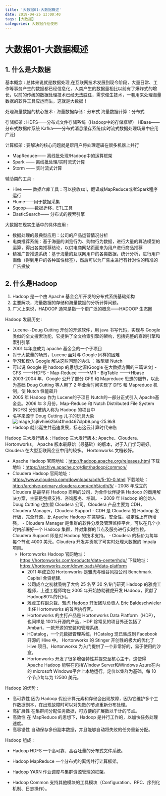 ```yaml
---
title: '大数据01-大数据概述'
date: 2019-04-25 13:00:40
tags: [大数据]
categories: 大数据介绍使用
---
```

# 大数据01-大数据概述

## **1. 什么是大数据**
基本概念
: 总体来说就是数据处理,在互联网技术发展到现今阶段，大量日常、工作等事务产生的数据都已经信息化，人类产生的数据量相比以前有了爆炸式的增长，以前的传统的数据处理技术已经无法胜任，需求催生技术，一套用来处理海量数据的软件工具应运而生，这就是大数据！

处理海量数据的核心技术
: 海量数据存储：分布式
海量数据计算：分布式

存储框架
: HDFS——分布式文件存储系统（Hadoop中的存储框架）
HBase——分布式数据库系统
Kafka——分布式消息缓存系统(实时流式数据处理场景中应用广泛)

计算框架
: 要解决的核心问题就是帮用户将处理逻辑在很多机器上并行

 - MapReduce—— 离线批处理/Hadoop中的运算框架
 - Spark —— 离线批处理/实时流式计算
 - Storm —— 实时流式计算

辅助类的工具
:  

 - Hive —— 数据仓库工具：可以接收sql，翻译成MapReduce或者Spark程序运行
- Flume——用于数据采集
- Sqoop——数据迁移，ETL工具
- ElasticSearch—— 分布式的搜索引擎

大数据在现实生活中的具体应用
: 

 - 数据处理的最典型应用：公司的产品运营情况分析
 - 电商推荐系统：基于海量的浏览行为、购物行为数据，进行大量的算法模型的运算，得出各类推荐结论，以供电商网站页面来为用户进行商品推荐
 - 精准广告推送系统：基于海量的互联网用户的各类数据，统计分析，进行用户画像（得到用户的各种属性标签），然后可以为广告主进行有针对性的精准的广告投放

## **2. 什么是Hadoop**
1. Hadoop 是一个由 Apache 基金会所开发的分布式系统基础架构 
2. 主要解决，海量数据的存储和海量数据的分析计算问题。 
3. 广义上来说，HADOOP 通常是指一个更广泛的概念——HADOOP 生态圈

Hadoop 发展历史 
: 

 - Lucene--Doug Cutting 开创的开源软件，用 java 书写代码，实现与 Google 类似的全文搜索功能，它提供了全文检索引擎的架构，包括完整的查询引擎和索引引擎
 - 2001 年年底成为 apache 基金会的一个子项目 
 - 对于大数量的场景，Lucene 面对与 Google 同样的困难
 - 学习和模仿 Google 解决这些问题的办法 ：微型版 Nutch
 - 可以说 Google 是 hadoop 的思想之源(Google 在大数据方面的三篇论文) 
        - GFS --->HDFS
        - Map-Reduce --->MR 
        - BigTable --->Hbase 
 - 2003-2004 年，Google 公开了部分 GFS 和 Mapreduce 思想的细节，以此为基础 Doug Cutting 等人用了 2 年业余时间实现了 DFS 和 Mapreduce 机制，使 Nutch 性能飙升
 - 2005 年 Hadoop 作为 Lucene的子项目 Nutch的一部分正式引入 Apache基金会。2006 年 3 月份，Map-Reduce 和 Nutch Distributed File System (NDFS) 分别被纳入称为 Hadoop 的项目中
 - 名字来源于 Doug Cutting 儿子的玩具大象
    ![image_1cj9vhie62b641hnd467clpb9.png-25.9kB][1]
- Hadoop 就此诞生并迅速发展，标志这云计算时代来临

Hadoop 三大发行版本 
: Hadoop 三大发行版本: Apache、Cloudera、Hortonworks。 
Apache 版本最原始（最基础）的版本，对于入门学习最好。 
Cloudera 在大型互联网企业中用的较多。 
Hortonworks 文档较好。 
 
 - Apache Hadoop  官网地址：http://hadoop.apache.org/releases.html 
下载地址：https://archive.apache.org/dist/hadoop/common/ 
- Cloudera Hadoop  官网地址：https://www.cloudera.com/downloads/cdh/5-10-0.html 下载地址：http://archive-primary.cloudera.com/cdh5/cdh/5/
        - 2008 年成立的 Cloudera 是最早将 Hadoop 商用的公司，为合作伙伴提供 Hadoop 的商用解决方案，主要是包括支持、咨询服务、培训。
        - 2009 年 Hadoop 的创始人 Doug Cutting 也加盟 Cloudera 公司。Cloudera 产品主要为 CDH，Cloudera Manager，Cloudera Support 
        - CDH 是 Cloudera 的 Hadoop 发行版，完全开源，比 Apache Hadoop 在兼容性，安全性，稳定性上有所增强。 
        - Cloudera Manager 是集群的软件分发及管理监控平台，可以在几个小时内部署好一个 Hadoop 集群，并对集群的节点及服务进行实时监控。Cloudera Support 即是对 Hadoop 的技术支持。
        - Cloudera 的标价为每年每个节点 4000 美元。Cloudera 开发并贡献了可实时处理大数据的 Impala 项目。 
    - Hortonworks Hadoop
    官网地址：https://hortonworks.com/products/data-center/hdp/ 下载地址：https://hortonworks.com/downloads/#data-platform
        - 2011 年成立的 Hortonworks 是雅虎与硅谷风投公司 Benchmark Capital 合资组建.
        - 公司成立之初就吸纳了大约 25 名至 30 名专门研究 Hadoop 的雅虎工程师，上述工程师均在 2005 年开始协助雅虎开发 Hadoop，贡献了 Hadoop80%的代码。 
        - 雅虎工程副总裁、雅虎 Hadoop 开发团队负责人 Eric Baldeschwieler 出任 Hortonworks 的首席执行官。 
        - Hortonworks 的主打产品是 Hortonworks Data Platform（HDP），也同样是 100%开源的产品，HDP 除常见的项目外还包括了 Ambari，一款开源的安装和管理系统.
        - HCatalog，一个元数据管理系统，HCatalog 现已集成到 Facebook 开源的 Hive 中。 Hortonworks 的 Stinger 开创性的极大的优化了 Hive 项目。Hortonworks 为入门提供了一个非常好的，易于使用的沙盒。
        - Hortonworks 开发了很多增强特性并提交至核心主干，这使得 Apache Hadoop 能够在包括Window Server和Windows Azure在内的 microsoft Windows平台上本地运行。定价以集群为基础，每 10 个节点每年为 12500 美元。 

Hadoop 的优势 
: 

 - 高可靠性
    因为 Hadoop 假设计算元素和存储会出现故障，因为它维护多个工作数据副本，在出现故障时可以对失败的节点重新分布处理。
 - 高扩展性
 在集群间分配任务数据，可方便的扩展数以千计的节点。
 - 高效性
 在 MapReduce 的思想下，Hadoop 是并行工作的，以加快任务处理速度。 
- 高容错性
自动保存多份副本数据，并且能够自动将失败的任务重新分配。 

Hadoop 组成 
: 

 - Hadoop HDFS
 一个高可靠、高吞吐量的分布式文件系统。 
- Hadoop MapReduce
一个分布式的离线并行计算框架。 
- Hadoop YARN
作业调度与集群资源管理的框架。 
- Hadoop Common
支持其他模块的工具模块（Configuration、RPC、序列化机制、日志操作）。







 


  [1]: http://static.zybuluo.com/zhangwen100/qwxbqsn5pef90z17t430tppx/image_1cj9vhie62b641hnd467clpb9.png